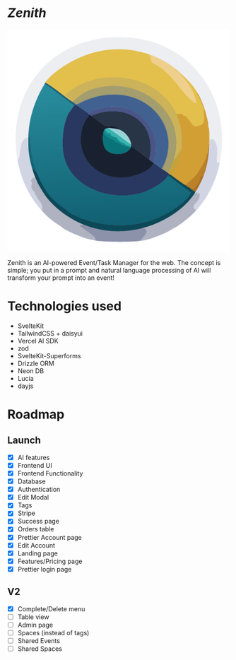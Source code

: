 # _Zenith_

![Logo](./static/favicon.png)

Zenith is an AI-powered Event/Task Manager for the web. The concept is simple; you put in a prompt and natural language processing of AI will transform your prompt into an event!

# Technologies used

- SvelteKit
- TailwindCSS + daisyui
- Vercel AI SDK
- zod
- SvelteKit-Superforms
- Drizzle ORM
- Neon DB
- Lucia
- dayjs

# Roadmap

## Launch

- [x] AI features
- [x] Frontend UI
- [x] Frontend Functionality
- [x] Database
- [x] Authentication
- [x] Edit Modal
- [x] Tags
- [x] Stripe
- [x] Success page
- [x] Orders table
- [x] Prettier Account page
- [x] Edit Account
- [x] Landing page
- [x] Features/Pricing page
- [x] Prettier login page

## V2

- [x] Complete/Delete menu
- [ ] Table view
- [ ] Admin page
- [ ] Spaces (instead of tags)
- [ ] Shared Events
- [ ] Shared Spaces
